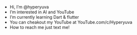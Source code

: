 - Hi, I’m @hyperyuva
- I’m interested in AI and YouTube
- I’m currently learning Dart & flutter 
- You can cheakout my YouTube at
YouTube.com/c/Hyperyuva
- How to reach me just text me! 

<!---
hyperyuva/hyperyuva is a ✨ special ✨ repository because its `README.md` (this file) appears on your GitHub profile.
You can click the Preview link to take a look at your changes.
--->
